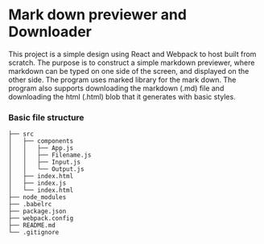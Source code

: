# Mark down previewer and Downloader

This project is a simple design using React and Webpack to host built from scratch. The purpose is to construct a simple markdown previewer, where markdown can be typed on one side of the screen, and displayed on the other side. The program uses marked library for the mark down. The program also supports downloading the markdown (.md) file and downloading the html (.html) blob that it generates with basic styles.

### Basic file structure
```
├── src
│   ├── components
│   │   ├── App.js
│   │   ├── Filename.js
│   │   ├── Input.js
│   │   └── Output.js
│   ├── index.html
│   ├── index.js
│   └── index.html
├── node_modules
├── .babelrc
├── package.json
├── webpack.config
├── README.md
└── .gitignore
```
